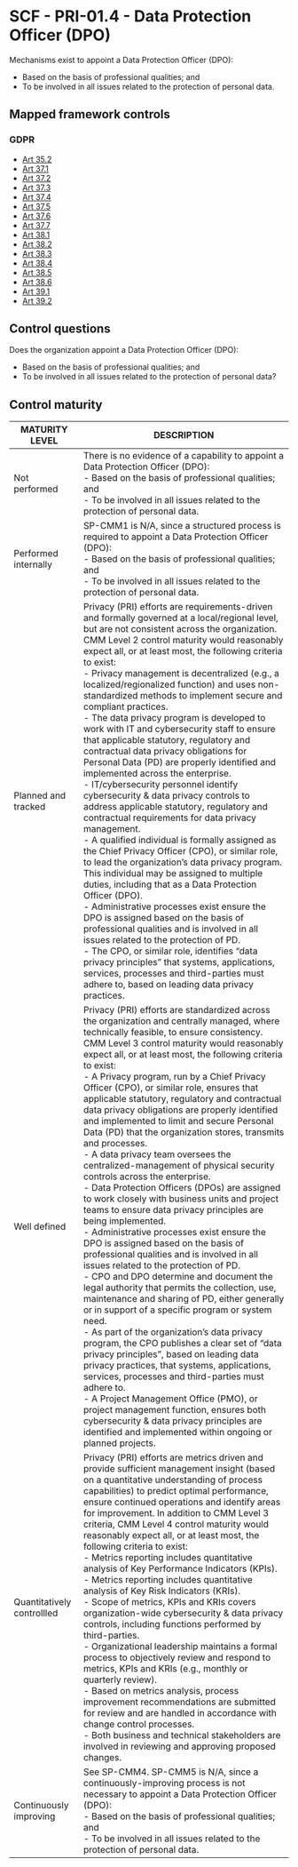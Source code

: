 # SCF - PRI-01.4 - Data Protection Officer (DPO)
Mechanisms exist to appoint a Data Protection Officer (DPO):
 - Based on the basis of professional qualities; and
 - To be involved in all issues related to the protection of personal data.
## Mapped framework controls
### GDPR
- [Art 35.2](../gdpr/art35.md#Article-352)
- [Art 37.1](../gdpr/art37.md#Article-371)
- [Art 37.2](../gdpr/art37.md#Article-372)
- [Art 37.3](../gdpr/art37.md#Article-373)
- [Art 37.4](../gdpr/art37.md#Article-374)
- [Art 37.5](../gdpr/art37.md#Article-375)
- [Art 37.6](../gdpr/art37.md#Article-376)
- [Art 37.7](../gdpr/art37.md#Article-377)
- [Art 38.1](../gdpr/art38.md#Article-381)
- [Art 38.2](../gdpr/art38.md#Article-382)
- [Art 38.3](../gdpr/art38.md#Article-383)
- [Art 38.4](../gdpr/art38.md#Article-384)
- [Art 38.5](../gdpr/art38.md#Article-385)
- [Art 38.6](../gdpr/art38.md#Article-386)
- [Art 39.1](../gdpr/art39.md#Article-391)
- [Art 39.2](../gdpr/art39.md#Article-392)
## Control questions
Does the organization appoint a Data Protection Officer (DPO):
 - Based on the basis of professional qualities; and
 - To be involved in all issues related to the protection of personal data?
## Control maturity
|       MATURITY LEVEL       |                                                                                                                                                                                                                                                                                                                                                                                                                                                                                                                                                                                                                                                                                                                                                                                                                                     DESCRIPTION                                                                                                                                                                                                                                                                                                                                                                                                                                                                                                                                                                                                                                                                                                                                                                                                                                     |
|----------------------------|-------------------------------------------------------------------------------------------------------------------------------------------------------------------------------------------------------------------------------------------------------------------------------------------------------------------------------------------------------------------------------------------------------------------------------------------------------------------------------------------------------------------------------------------------------------------------------------------------------------------------------------------------------------------------------------------------------------------------------------------------------------------------------------------------------------------------------------------------------------------------------------------------------------------------------------------------------------------------------------------------------------------------------------------------------------------------------------------------------------------------------------------------------------------------------------------------------------------------------------------------------------------------------------------------------------------------------------------------------------------------------------------------------------------------------------------------------------------------------------------------------------------------------------------------------------------------------------------------------------------------------------------------------------------------------------|
| Not performed              | There is no evidence of a capability to appoint a Data Protection Officer (DPO):<br> - Based on the basis of professional qualities; and<br> - To be involved in all issues related to the protection of personal data.                                                                                                                                                                                                                                                                                                                                                                                                                                                                                                                                                                                                                                                                                                                                                                                                                                                                                                                                                                                                                                                                                                                                                                                                                                                                                                                                                                                                                                                             |
| Performed internally       | SP-CMM1 is N/A, since a structured process is required to appoint a Data Protection Officer (DPO):<br> - Based on the basis of professional qualities; and<br> - To be involved in all issues related to the protection of personal data.                                                                                                                                                                                                                                                                                                                                                                                                                                                                                                                                                                                                                                                                                                                                                                                                                                                                                                                                                                                                                                                                                                                                                                                                                                                                                                                                                                                                                                           |
| Planned and tracked        | Privacy (PRI) efforts are requirements-driven and formally governed at a local/regional level, but are not consistent across the organization. CMM Level 2 control maturity would reasonably expect all, or at least most, the following criteria to exist:<br>- Privacy management is decentralized (e.g., a localized/regionalized function) and uses non-standardized methods to implement secure and compliant practices. <br>- The data privacy program is developed to work with IT and cybersecurity staff to ensure that applicable statutory, regulatory and contractual data privacy obligations for Personal Data (PD) are properly identified and implemented across the enterprise.<br>- IT/cybersecurity personnel identify cybersecurity & data privacy controls to address applicable statutory, regulatory and contractual requirements for data privacy management.<br>- A qualified individual is formally assigned as the Chief Privacy Officer (CPO), or similar role, to lead the organization’s data privacy program. This individual may be assigned to multiple duties, including that as a Data Protection Officer (DPO).<br>- Administrative processes exist ensure the DPO is assigned based on the basis of professional qualities and is involved in all issues related to the protection of PD.<br>- The CPO, or similar role, identifies “data privacy principles” that systems, applications, services, processes and third-parties must adhere to, based on leading data privacy practices.                                                                                                                                                       |
| Well defined               | Privacy (PRI) efforts are standardized across the organization and centrally managed, where technically feasible, to ensure consistency. CMM Level 3 control maturity would reasonably expect all, or at least most, the following criteria to exist:<br>- A Privacy program, run by a Chief Privacy Officer (CPO), or similar role, ensures that applicable statutory, regulatory and contractual data privacy obligations are properly identified and implemented to limit and secure Personal Data (PD) that the organization stores, transmits and processes.<br>- A data privacy team oversees the centralized-management of physical security controls across the enterprise. <br>- Data Protection Officers (DPOs) are assigned to work closely with business units and project teams to ensure data privacy principles are being implemented.<br>- Administrative processes exist ensure the DPO is assigned based on the basis of professional qualities and is involved in all issues related to the protection of PD.<br>- CPO and DPO determine and document the legal authority that permits the collection, use, maintenance and sharing of PD, either generally or in support of a specific program or system need.<br>- As part of the organization’s data privacy program, the CPO publishes a clear set of “data privacy principles”, based on leading data privacy practices, that systems, applications, services, processes and third-parties must adhere to. <br>- A Project Management Office (PMO), or project management function, ensures both cybersecurity & data privacy principles are identified and implemented within ongoing or planned projects. |
| Quantitatively controllled | Privacy (PRI) efforts are metrics driven and provide sufficient management insight (based on a quantitative understanding of process capabilities) to predict optimal performance, ensure continued operations and identify areas for improvement. In addition to CMM Level 3 criteria, CMM Level 4 control maturity would reasonably expect all, or at least most, the following criteria to exist:<br>- 	Metrics reporting includes quantitative analysis of Key Performance Indicators (KPIs).<br>- 	Metrics reporting includes quantitative analysis of Key Risk Indicators (KRIs).<br>- 	Scope of metrics, KPIs and KRIs covers organization-wide cybersecurity & data privacy controls, including functions performed by third-parties.<br>- 	Organizational leadership maintains a formal process to objectively review and respond to metrics, KPIs and KRIs (e.g., monthly or quarterly review).<br>- 	Based on metrics analysis, process improvement recommendations are submitted for review and are handled in accordance with change control processes.<br>- 	Both business and technical stakeholders are involved in reviewing and approving proposed changes.                                                                                                                                                                                                                                                                                                                                                                                                                                                                                                             |
| Continuously improving     | See SP-CMM4. SP-CMM5 is N/A, since a continuously-improving process is not necessary to appoint a Data Protection Officer (DPO):<br> - Based on the basis of professional qualities; and<br> - To be involved in all issues related to the protection of personal data.                                                                                                                                                                                                                                                                                                                                                                                                                                                                                                                                                                                                                                                                                                                                                                                                                                                                                                                                                                                                                                                                                                                                                                                                                                                                                                                                                                                                             |
